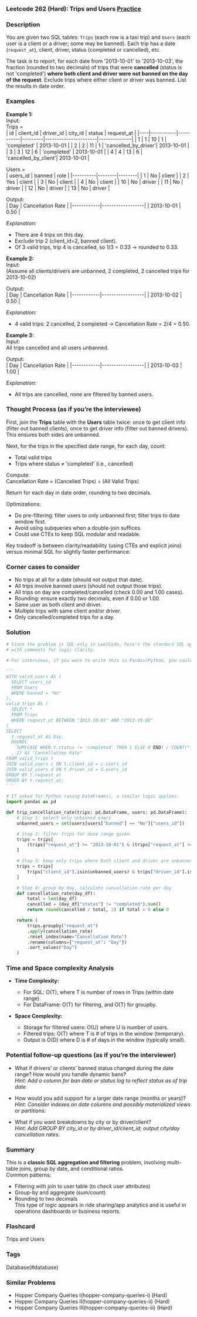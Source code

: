 ### Leetcode 262 (Hard): Trips and Users [Practice](https://leetcode.com/problems/trips-and-users)

### Description  
You are given two SQL tables: `Trips` (each row is a taxi trip) and `Users` (each user is a client or a driver; some may be banned). Each trip has a date (`request_at`), client, driver, status (completed or cancelled), etc.  

The task is to report, for each date from '2013-10-01' to '2013-10-03', the fraction (rounded to two decimals) of trips that were **cancelled** (status is not 'completed') **where both client and driver were not banned on the day of the request**. Exclude trips where either client or driver was banned. List the results in date order.

### Examples  

**Example 1:**  
Input:  
Trips =  
| id | client_id | driver_id | city_id | status               | request_at   |
|----|-----------|-----------|---------|----------------------|--------------|
| 1  | 1         | 10        | 1       | 'completed'          | 2013-10-01   |
| 2  | 2         | 11        | 1       | 'cancelled_by_driver'| 2013-10-01   |
| 3  | 3         | 12        | 6       | 'completed'          | 2013-10-01   |
| 4  | 4         | 13        | 6       | 'cancelled_by_client'| 2013-10-01   |

Users =  
| users_id | banned | role   |
|----------|--------|--------|
| 1        | No     | client |
| 2        | Yes    | client |
| 3        | No     | client |
| 4        | No     | client |
| 10       | No     | driver |
| 11       | No     | driver |
| 12       | No     | driver |
| 13       | No     | driver |

Output:  
| Day        | Cancellation Rate |
|------------|------------------|
| 2013-10-01 |      0.50        |

*Explanation:*  
- There are 4 trips on this day.
- Exclude trip 2 (client_id=2, banned client).
- Of 3 valid trips, trip 4 is cancelled, so 1/3 = 0.33 → rounded to 0.33.

**Example 2:**  
Input:  
(Assume all clients/drivers are unbanned, 2 completed, 2 cancelled trips for 2013-10-02)

Output:  
| Day        | Cancellation Rate |
|------------|------------------|
| 2013-10-02 |      0.50        |

*Explanation:*  
- 4 valid trips: 2 cancelled, 2 completed → Cancellation Rate = 2/4 = 0.50.

**Example 3:**  
Input:  
All trips cancelled and all users unbanned.

Output:  
| Day        | Cancellation Rate |
|------------|------------------|
| 2013-10-03 |      1.00        |

*Explanation:*  
- All trips are cancelled, none are filtered by banned users.

### Thought Process (as if you’re the interviewee)  

First, join the **Trips** table with the **Users** table twice: once to get client info (filter out banned clients), once to get driver info (filter out banned drivers). This ensures both sides are unbanned.  

Next, for the trips in the specified date range, for each day, count:
- Total valid trips  
- Trips where status ≠ 'completed' (i.e., cancelled)

Compute:  
Cancellation Rate = (Cancelled Trips) ÷ (All Valid Trips)

Return for each day in date order, rounding to two decimals.

Optimizations:
- Do pre-filtering: filter users to only unbanned first; filter trips to date window first.
- Avoid using subqueries when a double-join suffices.
- Could use CTEs to keep SQL modular and readable.

Key tradeoff is between clarity/readability (using CTEs and explicit joins) versus minimal SQL for slightly faster performance.

### Corner cases to consider  
- No trips at all for a date (should not output that date).
- All trips involve banned users (should not output those trips).
- All trips on day are completed/cancelled (check 0.00 and 1.00 cases).
- Rounding: ensure exactly two decimals, even if 0.00 or 1.00.
- Same user as both client and driver.
- Multiple trips with same client and/or driver.
- Only cancelled/completed trips for a day.

### Solution

```python
# Since the problem is SQL-only in LeetCode, here's the standard SQL approach,
# with comments for logic clarity.

# For interviews, if you were to write this in Pandas/Python, you could do similar filtering.

'''
WITH valid_users AS (
  SELECT users_id
  FROM Users
  WHERE banned = "No"
),
valid_trips AS (
  SELECT *
  FROM Trips
  WHERE request_at BETWEEN "2013-10-01" AND "2013-10-03"
)
SELECT
  t.request_at AS Day,
  ROUND(
    SUM(CASE WHEN t.status != 'completed' THEN 1 ELSE 0 END) / COUNT(*)
  , 2) AS "Cancellation Rate"
FROM valid_trips t
JOIN valid_users c ON t.client_id = c.users_id
JOIN valid_users d ON t.driver_id = d.users_id
GROUP BY t.request_at
ORDER BY t.request_at;
'''

# If asked for Python (using DataFrames), a similar logic applies:
import pandas as pd

def trip_cancellation_rate(trips: pd.DataFrame, users: pd.DataFrame):
    # Step 1: select only unbanned users
    unbanned_users = set(users[users["banned"] == "No"]["users_id"])

    # Step 2: filter trips for date range given
    trips = trips[
        (trips["request_at"] >= "2013-10-01") & (trips["request_at"] <= "2013-10-03")
    ]

    # Step 3: keep only trips where both client and driver are unbanned
    trips = trips[
        trips["client_id"].isin(unbanned_users) & trips["driver_id"].isin(unbanned_users)
    ]

    # Step 4: group by day, calculate cancellation rate per day
    def cancellation_rate(day_df):
        total = len(day_df)
        cancelled = (day_df["status"] != "completed").sum()
        return round(cancelled / total, 2) if total > 0 else 0

    return (
        trips.groupby("request_at")
        .apply(cancellation_rate)
        .reset_index(name="Cancellation Rate")
        .rename(columns={"request_at": "Day"})
        .sort_values("Day")
    )
```

### Time and Space complexity Analysis  

- **Time Complexity:**  
  - For SQL: O(T), where T is number of rows in Trips (within date range).  
  - For DataFrame: O(T) for filtering, and O(T) for groupby.

- **Space Complexity:**  
  - Storage for filtered users: O(U) where U is number of users.  
  - Filtered trips: O(T) where T is # of trips in the window (temporary).  
  - Output is O(D) where D is # of days in the window (typically small).

### Potential follow-up questions (as if you’re the interviewer)  

- What if drivers’ or clients’ banned status changed during the date range? How would you handle dynamic bans?  
  *Hint: Add a column for ban date or status log to reflect status as of trip date*

- How would you add support for a larger date range (months or years)?  
  *Hint: Consider indexes on date columns and possibly materialized views or partitions.*

- What if you want breakdowns by city or by driver/client?  
  *Hint: Add GROUP BY city_id or by driver_id/client_id; output city/day cancellation rates.*

### Summary
This is a **classic SQL aggregation and filtering** problem, involving multi-table joins, group by date, and conditional ratios.  
Common patterns:
- Filtering with join to user table (to check user attributes)
- Group-by and aggregate (sum/count)  
- Rounding to two decimals  
This type of logic appears in ride sharing/app analytics and is useful in operations dashboards or business reports.


### Flashcard
Trips and Users

### Tags
Database(#database)

### Similar Problems
- Hopper Company Queries I(hopper-company-queries-i) (Hard)
- Hopper Company Queries II(hopper-company-queries-ii) (Hard)
- Hopper Company Queries III(hopper-company-queries-iii) (Hard)